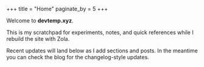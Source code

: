 +++
title = "Home"
paginate_by = 5
+++

Welcome to **devtemp.xyz**.

This is my scratchpad for experiments, notes, and quick references while I rebuild the site with Zola.

Recent updates will land below as I add sections and posts. In the meantime you can check the blog for the changelog-style updates.
